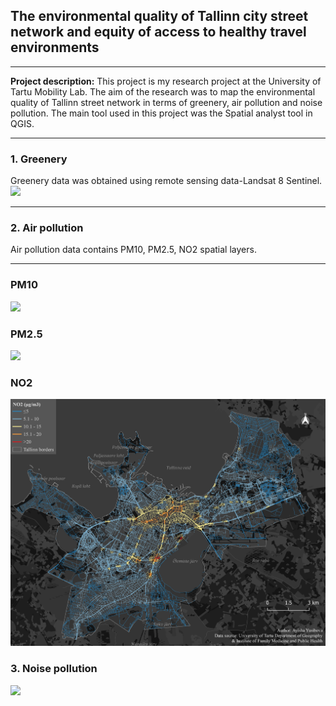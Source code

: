 ## The environmental quality of Tallinn city street network and equity of access to healthy travel environments
---

**Project description:** This project is my research project at the University of Tartu Mobility Lab. The aim of the research was to map the environmental quality of Tallinn street network in terms of greenery, air pollution and noise pollution. The main tool used in this project was the Spatial analyst tool in QGIS. 

---

### 1. Greenery

Greenery data was obtained using remote sensing data-Landsat 8 Sentinel. 
<img src="images/ndvilast.png"/>

---

### 2. Air pollution
Air pollution data contains PM10, PM2.5, NO2 spatial layers.

---
### PM10
<img src="images/PM10final.png"/>

### PM2.5
<img src="images/pm2,5final.png"/>

### NO2
<img src="images/NO2final.png"/>


### 3. Noise pollution

<img src="images/noisefinal.png"/>

